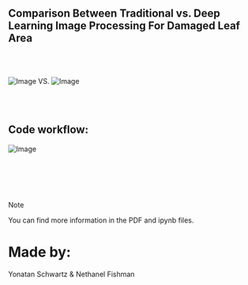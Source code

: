 
<br />

## Comparison Between Traditional vs. Deep Learning Image Processing For Damaged Leaf Area

<br />
<br />

![Image](https://github.com/user-attachments/assets/6c393c45-1564-4030-8bd0-13d7f00ee121)   VS.   ![Image](https://github.com/user-attachments/assets/3a6c8092-8048-40d4-bf2b-2518aadc9c82)   

<br />
<br />

## Code workflow:
![Image](https://github.com/user-attachments/assets/b1d68654-64e0-4e97-98f7-0e7c80284db4)

<br />
<br />
<br />
<br />

> [!NOTE]
You can find more information in the PDF and ipynb files.

# Made by:
Yonatan Schwartz & Nethanel Fishman


